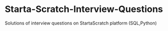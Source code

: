 # Starta-Scratch-Interview-Questions
Solutions of interview questions on StartaScratch platform (SQL,Python)

